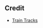 


## Credit
* [Train Tracks](http://orthographic.weebly.com/uploads/1/7/3/2/17321634/8720148_orig.jpg)